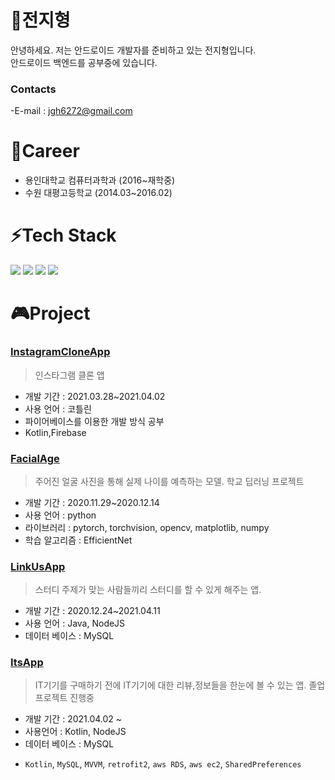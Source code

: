 # 🌱전지형
안녕하세요.
저는 안드로이드 개발자를 준비하고 있는 전지형입니다.</br>
안드로이드 백엔드를 공부중에 있습니다.

### Contacts
  -E-mail  : jgh6272@gmail.com </br>

# 👯Career
  - 용인대학교 컴퓨터과학과 (2016~재학중)
  - 수원 대평고등학교 (2014.03~2016.02)

# ⚡Tech Stack
  <img src="https://img.shields.io/badge/Android-3DDC84?style=flat-square&logo=Android&logoColor=white"/> <img src="https://img.shields.io/badge/Java-FF5722?style=flat-square&logo=Java&logoColor=white"/> <img src="https://img.shields.io/badge/MySQL-4479A1?style=flat-square&logo=MySQL&logoColor=white"/> <img src="https://img.shields.io/badge/Kotlin-0095D5?style=flat-square&logo=Kotlin&logoColor=white"/>
  
# 🎮Project
### <a href="https://github.com/jgh6272/InstagramClone"><b>InstagramCloneApp</b></a>
> 인스타그램 클론 앱
- 개발 기간 : 2021.03.28~2021.04.02
- 사용 언어 : 코틀린
- 파이어베이스를 이용한 개발 방식 공부
- Kotlin,Firebase

### <a href="https://github.com/jgh6272/FacialAge"><b>FacialAge</b></a>
> 주어진 얼굴 사진을 통해 실제 나이를 예측하는 모델. 학교 딥러닝 프로젝트
- 개발 기간 : 2020.11.29~2020.12.14
- 사용 언어 : python
- 라이브러리 : pytorch, torchvision, opencv, matplotlib, numpy
- 학습 알고리즘 : EfficientNet

### <a href="https://github.com/jgh6272/LinkUsApp"><b>LinkUsApp</b></a>
> 스터디 주제가 맞는 사람들끼리 스터디를 할 수 있게 해주는 앱.
- 개발 기간 : 2020.12.24~2021.04.11
- 사용 언어 : Java, NodeJS
- 데이터 베이스 : MySQL
<!--- 소셜 로그인, fcm, 소켓 통신, -->
<!--- Java, MySQL, MVVM, retrofit2, aws RDS, aws ec2, firebase(fcm), SharedPreferences-->

### <a href="https://github.com/alsrbs12304/ItsApp"><b>ItsApp</b></a>
> IT기기를 구매하기 전에 IT기기에 대한 리뷰,정보들을 한눈에 볼 수 있는 앱. 졸업 프로젝트 진행중
- 개발 기간 : 2021.04.02 ~
- 사용언어 : Kotlin, NodeJS
- 데이터 베이스 : MySQL
<!-- - 카카오 로그인, 네이버 검색 API -->
- `Kotlin`, `MySQL`, `MVVM`, `retrofit2`, `aws RDS`, `aws ec2`, `SharedPreferences`

<!-- 아이콘 주석
- 🔭 I’m currently working on ...
- 🌱 I’m currently learning ...
- 👯 I’m looking to collaborate on ...
- 🤔 I’m looking for help with ...
- 💬 Ask me about ...
- 📫 How to reach me: ...
- 😄 Pronouns: ...
- ⚡ 
-->
